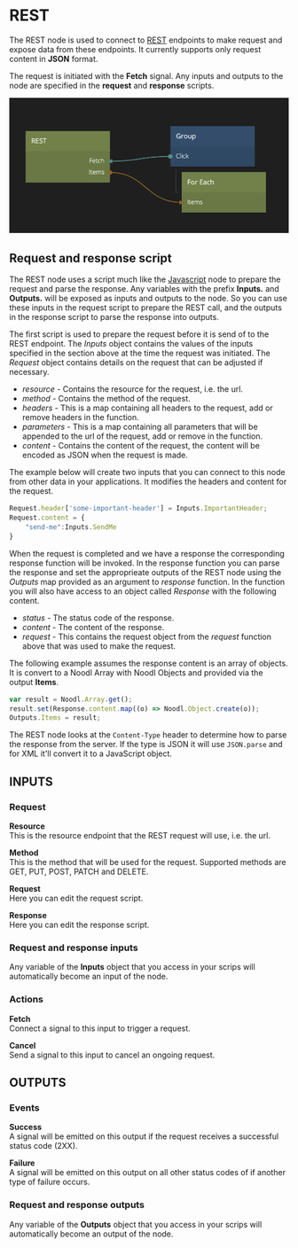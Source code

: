 # REST
The REST node is used to connect to [REST][0] endpoints to make request and expose data from
these endpoints. It currently supports only request content in **JSON** format.

The request is initiated with the **Fetch** signal. Any inputs and outputs to the node are specified in the **request** and **response** scripts.

![](rest-1.png ':class=img-size-m')

## Request and response script
The REST node uses a script much like the [Javascript][1] node to prepare the request and parse the response.
Any variables with the prefix **Inputs.** and **Outputs.** will be exposed as inputs and outputs to the node. So you can use these inputs in the request script to prepare the REST call, and the outputs in the response script to parse the response into outputs.

The first script is used to prepare the request before it is send of to the REST endpoint.
The _Inputs_ object contains the values of the inputs specified in the section above at the time the
request was initiated. The _Request_ object contains details on the request that can be adjusted if necessary.

* *resource* - Contains the resource for the request, i.e. the url.
* *method* - Contains the method of the request.
* *headers* - This is a map containing all headers to the request, add or remove headers in the function.
* *parameters* - This is a map containing all parameters that will be appended to the url of the request, add or remove in the function.
* *content* - Contains the content of the request, the content will be encoded as JSON when the request is made.

The example below will create two inputs that you can connect to this node from other data in your applications. It modifies the headers and content for the request.

```javascript
Request.header['some-important-header'] = Inputs.ImportantHeader;
Request.content = {
    "send-me":Inputs.SendMe
}
```


When the request is completed and we have a response the corresponding response function will be invoked. In
the response function you can parse the response and set the approprieate outputs of the REST node using the _Outputs_ map
provided as an argument to _response_ function. In the function you will also have access to an object called _Response_ with the following content.

* *status* - The status code of the response.
* *content* - The content of the response.
* *request* - This contains the request object from the _request_ function above that was used to make the request.

The following example assumes the response content is an array of objects. It is convert to a Noodl Array with Noodl Objects and provided via the output **Items**.

```javascript
var result = Noodl.Array.get();
result.set(Response.content.map((o) => Noodl.Object.create(o));
Outputs.Items = result;
```

The REST node looks at the `Content-Type` header to determine how to parse the response from the server. If the type is JSON it will use `JSON.parse` and for XML it'll convert it to a JavaScript object.

## INPUTS
### Request
**Resource**  
This is the resource endpoint that the REST request will use, i.e. the url.

**Method**  
This is the method that will be used for the request. Supported methods are GET, PUT, POST, PATCH and DELETE.

**Request**  
Here you can edit the request script.

**Response**  
Here you can edit the response script.

### Request and response inputs
Any variable of the **Inputs** object that you access in your scrips will automatically become an input of the node.

### Actions
**Fetch**  
Connect a signal to this input to trigger a request.

**Cancel**  
Send a signal to this input to cancel an ongoing request.


## OUTPUTS

### Events
**Success**  
A signal will be emitted on this output if the request receives a successful status code (2XX).

**Failure**  
A signal will be emitted on this output on all other status codes of if another type of failure occurs.

### Request and response outputs
Any variable of the **Outputs** object that you access in your scrips will automatically become an output of the node.

[0]: https://en.wikipedia.org/wiki/Representational_state_transfer
[1]: ../nodes/javascript/javascript
